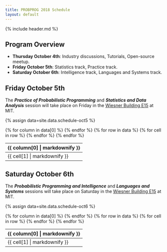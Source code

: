 ```yaml
---
title: PROBPROG 2018 Schedule
layout: default
---
```


{% include header.md %}


## Program Overview

- **Thursday October 4th**: Industry discussions, Tutorials, Open-source meetup.    
- **Friday October 5th**: Statistics track, Practice track.
- **Saturday October 6th**: Intelligence track, Languages and Systems track.

## Friday October 5th

The ***Practice of Probabilistic Programming*** and ***Statistics and Data Analysis***
session will take place on Friday in the [Wiesner Building E15](https://whereis.mit.edu/?go=E15) at MIT. 

{% assign data=site.data.schedule-oct5 %}

<table>
    <thead>
    {% for column in data[0] %}
        <th>{{ column[0] | markdownify }}</th>
    {% endfor %}
    </thead>
    <tbody>
    {% for row in data %}
        <tr>
        {% for cell in row %}
            <td>{{ cell[1] | markdownify }}</td>
        {% endfor %}
        </tr>
    {% endfor %}
    </tbody>
</table>

## Saturday October 6th

The ***Probabilistic Programming and Intelligence*** and ***Languages and Systems*** sessions will take place on Saturday in the [Wiesner Building E15](https://whereis.mit.edu/?go=E15) at MIT.  

{% assign data=site.data.schedule-oct6 %}

<table>
    <thead>
    {% for column in data[0] %}
        <th>{{ column[0] | markdownify }}</th>
    {% endfor %}
    </thead>
    <tbody>
    {% for row in data %}
        <tr>
        {% for cell in row %}
            <td>{{ cell[1] | markdownify }}</td>
        {% endfor %}
        </tr>
    {% endfor %}
    </tbody>
</table>
